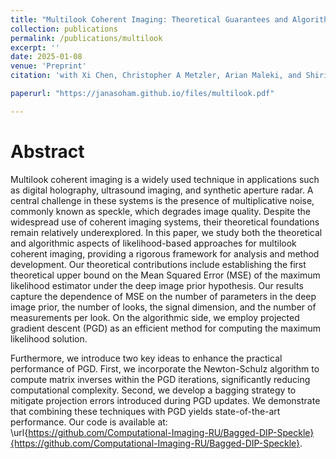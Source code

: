 ```yaml
---
title: "Multilook Coherent Imaging: Theoretical Guarantees and Algorithms"
collection: publications
permalink: /publications/multilook
excerpt: ''
date: 2025-01-08
venue: 'Preprint'
citation: 'with Xi Chen, Christopher A Metzler, Arian Maleki, and Shirin Jalali'

paperurl: "https://janasoham.github.io/files/multilook.pdf"

---
```


Abstract
========

Multilook coherent imaging is a widely used technique in applications such as digital holography, ultrasound imaging, and synthetic aperture radar. A central challenge in these systems is the presence of multiplicative noise, commonly known as speckle, which degrades image quality. Despite the widespread use of coherent imaging systems, their theoretical foundations remain relatively underexplored. In this paper, we study both the theoretical and algorithmic aspects of likelihood-based approaches for multilook coherent imaging, providing a rigorous framework for analysis and method development.
Our theoretical contributions include establishing the first theoretical upper bound on the Mean Squared Error (MSE) of the maximum likelihood estimator under the deep image prior hypothesis. Our results capture the dependence of MSE on the number of parameters in the deep image prior, the number of looks, the signal dimension, and the number of measurements per look. On the algorithmic side, we employ projected gradient descent (PGD) as an efficient method for computing the maximum likelihood solution.

Furthermore, we introduce two key ideas to enhance the practical performance of PGD. First, we incorporate the Newton-Schulz algorithm to compute matrix inverses within the PGD iterations, significantly reducing computational complexity. Second, we develop a bagging strategy to mitigate projection errors introduced during PGD updates. We demonstrate that combining these techniques with PGD yields state-of-the-art performance. Our code is available at:
 \url{https://github.com/Computational-Imaging-RU/Bagged-DIP-Speckle}{https://github.com/Computational-Imaging-RU/Bagged-DIP-Speckle}.
